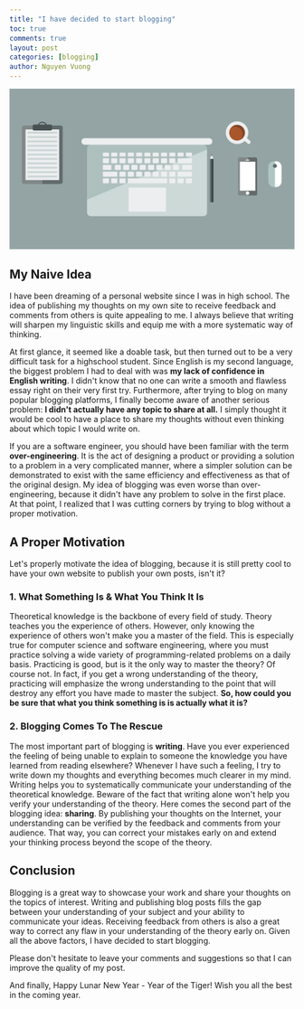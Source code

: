 ```yaml
---
title: "I have decided to start blogging"
toc: true
comments: true
layout: post
categories: [blogging]
author: Nguyen Vuong
---
```


![](/images/2022-02-02-intro/working-desk.png)

## My Naive Idea

I have been dreaming of a personal website since I was in high school. The idea of publishing my thoughts on my own site to receive feedback and comments from others is quite appealing to me. I always believe that writing will sharpen my linguistic skills and equip me with a more systematic way of thinking.

At first glance, it seemed like a doable task, but then turned out to be a very difficult task for a highschool student. Since English is my second language, the biggest problem I had to deal with was **my lack of confidence in English writing**. I didn't know that no one can write a smooth and flawless essay right on their very first try. Furthermore, after trying to blog on many popular blogging platforms, I finally become aware of another serious problem: **I didn't actually have any topic to share at all.** I simply thought it would be cool to have a place to share my thoughts without even thinking about which topic I would write on.

If you are a software engineer, you should have been familiar with the term **over-engineering**. It is the act of designing a product or providing a solution to a problem in a very complicated manner, where a simpler solution can be demonstrated to exist with the same efficiency and effectiveness as that of the original design. My idea of blogging was even worse than over-engineering, because it didn't have any problem to solve in the first place. At that point, I realized that I was cutting corners by trying to blog without a proper motivation.

## A Proper Motivation

Let's properly motivate the idea of blogging, because it is still pretty cool to have your own website to publish your own posts, isn't it?

### 1. What Something Is & What You Think It Is

Theoretical knowledge is the backbone of every field of study. Theory teaches you the experience of others. However, only knowing the experience of others won't make you a master of the field. This is especially true for computer science and software engineering, where you must practice solving a wide variety of programming-related problems on a daily basis. Practicing is good, but is it the only way to master the theory? Of course not. In fact, if you get a wrong understanding of the theory, practicing will emphasize the wrong understanding to the point that will destroy any effort you have made to master the subject. **So, how could you be sure that what you think something is is actually what it is?**

### 2. Blogging Comes To The Rescue

The most important part of blogging is **writing**. Have you ever experienced the feeling of being unable to explain to someone the knowledge you have learned from reading elsewhere? Whenever I have such a feeling, I try to write down my thoughts and everything becomes much clearer in my mind. Writing helps you to systematically communicate your understanding of the theoretical knowledge. Beware of the fact that writing alone won't help you verify your understanding of the theory. Here comes the second part of the blogging idea: **sharing**. By publishing your thoughts on the Internet, your understanding can be verified by the feedback and comments from your audience. That way, you can correct your mistakes early on and extend your thinking process beyond the scope of the theory.

## Conclusion

Blogging is a great way to showcase your work and share your thoughts on the topics of interest. Writing and publishing blog posts fills the gap between your understanding of your subject and your ability to communicate your ideas. Receiving feedback from others is also a great way to correct any flaw in your understanding of the theory early on. Given all the above factors, I have decided to start blogging.

Please don't hesitate to leave your comments and suggestions so that I can improve the quality of my post.

And finally, Happy Lunar New Year - Year of the Tiger! Wish you all the best in the coming year.
